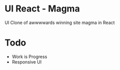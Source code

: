 # UI React - Magma
UI Clone of awwwwards winning site magma in React

# Todo
- Work is Progress
- Responsive UI